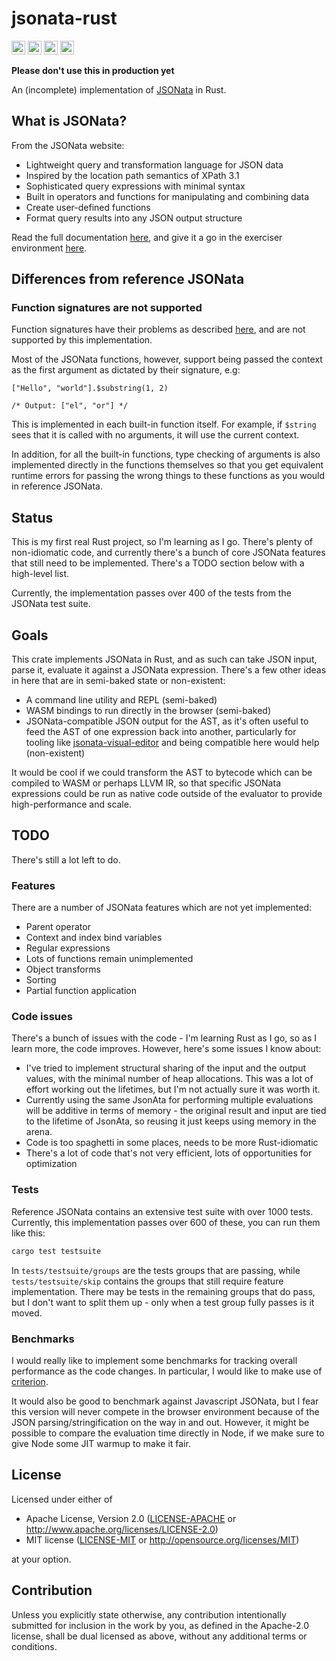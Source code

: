 # jsonata-rust

[<img alt="github" src="https://img.shields.io/badge/github-johanventer%2Fjsonata--rust-lightgrey?style=for-the-badge&logo=github" height=22>](https://github.com/johanventer/jsonata-rust/)
[<img alt="crates.io" src="https://img.shields.io/crates/v/jsonata?logo=rust&style=for-the-badge" height=22>](https://crates.io/crates/jsonata)
[<img alt="docs.rs" src="https://img.shields.io/docsrs/jsonata?label=docs.rs&logo=docs.rs&style=for-the-badge" height=22>](https://docs.rs/jsonata)
[<img alt="test status" src="https://img.shields.io/github/workflow/status/johanventer/jsonata-rust/Test%20Suite?label=tests&style=for-the-badge" height=22>](https://github.com/johanventer/jsonata-rust/actions?query=branch%3Amain)

**Please don't use this in production yet**

An (incomplete) implementation of [JSONata](https://jsonata.org) in Rust.

## What is JSONata?

From the JSONata website:

- Lightweight query and transformation language for JSON data
- Inspired by the location path semantics of XPath 3.1
- Sophisticated query expressions with minimal syntax
- Built in operators and functions for manipulating and combining data
- Create user-defined functions
- Format query results into any JSON output structure

Read the full documentation [here](https://docs.jsonata.org/overview.html), and give it a go in the exerciser environment [here](https://try.jsonata.org).

## Differences from reference JSONata

### Function signatures are not supported

Function signatures have their problems as described [here](docs/function-signatures.md), and are not supported by this implementation.

Most of the JSONata functions, however, support being passed the context as the first argument as dictated by their signature, e.g:

```
["Hello", "world"].$substring(1, 2)

/* Output: ["el", "or"] */
```

This is implemented in each built-in function itself. For example, if `$string` sees that it is called with no arguments, it will use the current context.

In addition, for all the built-in functions, type checking of arguments is also implemented directly in the functions themselves so that you get equivalent runtime errors for passing the wrong things to these functions as you would in reference JSONata.

## Status

This is my first real Rust project, so I'm learning as I go. There's plenty of non-idiomatic code, and currently there's a bunch of core JSONata features that still need to be implemented. There's a TODO section below with a high-level list.

Currently, the implementation passes over 400 of the tests from the JSONata test suite.

## Goals

This crate implements JSONata in Rust, and as such can take JSON input, parse it, evaluate it against a JSONata expression. There's a few other ideas in here that are in semi-baked state or non-existent:

- A command line utility and REPL (semi-baked)
- WASM bindings to run directly in the browser (semi-baked)
- JSONata-compatible JSON output for the AST, as it's often useful to feed the AST of one expression back into another, particularly for tooling like [jsonata-visual-editor](https://github.com/jsonata-ui/jsonata-visual-editor) and being compatible here would help (non-existent)

It would be cool if we could transform the AST to bytecode which can be compiled to WASM or perhaps LLVM IR, so that specific JSONata expressions could be run as native code outside of the evaluator to provide high-performance and scale.

## TODO

There's still a lot left to do.

### Features

There are a number of JSONata features which are not yet implemented:

- Parent operator
- Context and index bind variables
- Regular expressions
- Lots of functions remain unimplemented
- Object transforms
- Sorting
- Partial function application

### Code issues

There's a bunch of issues with the code - I'm learning Rust as I go, so as I learn more, the code improves. However, here's some issues I know about:

- I've tried to implement structural sharing of the input and the output values, with the minimal number of heap allocations. This was a lot of effort working out the lifetimes, but I'm not actually sure it was worth it.
- Currently using the same JsonAta for performing multiple evaluations will be additive in terms of memory - the original result and input are tied to the lifetime of JsonAta, so reusing it just keeps using memory in the arena.
- Code is too spaghetti in some places, needs to be more Rust-idiomatic
- There's a lot of code that's not very efficient, lots of opportunities for optimization

### Tests

Reference JSONata contains an extensive test suite with over 1000 tests. Currently, this implementation passes over 600 of these, you can run them like this:

```bash
cargo test testsuite
```

In `tests/testsuite/groups` are the tests groups that are passing, while `tests/testsuite/skip` contains the groups that still require feature implementation. There may be tests in the remaining groups that do pass, but I don't want to split them up - only when a test group fully passes is it moved.

### Benchmarks

I would really like to implement some benchmarks for tracking overall performance as the code changes.
In particular, I would like to make use of [criterion](https://docs.rs/criterion/latest/criterion/).

It would also be good to benchmark against Javascript JSONata, but I fear this version will never
compete in the browser environment because of the JSON parsing/stringification on the way in and out.
However, it might be possible to compare the evaluation time directly in Node, if we make sure to give Node some JIT warmup to make it fair.

## License

Licensed under either of

- Apache License, Version 2.0
  ([LICENSE-APACHE](LICENSE-APACHE) or http://www.apache.org/licenses/LICENSE-2.0)
- MIT license
  ([LICENSE-MIT](LICENSE-MIT) or http://opensource.org/licenses/MIT)

at your option.

## Contribution

Unless you explicitly state otherwise, any contribution intentionally submitted
for inclusion in the work by you, as defined in the Apache-2.0 license, shall be
dual licensed as above, without any additional terms or conditions.
